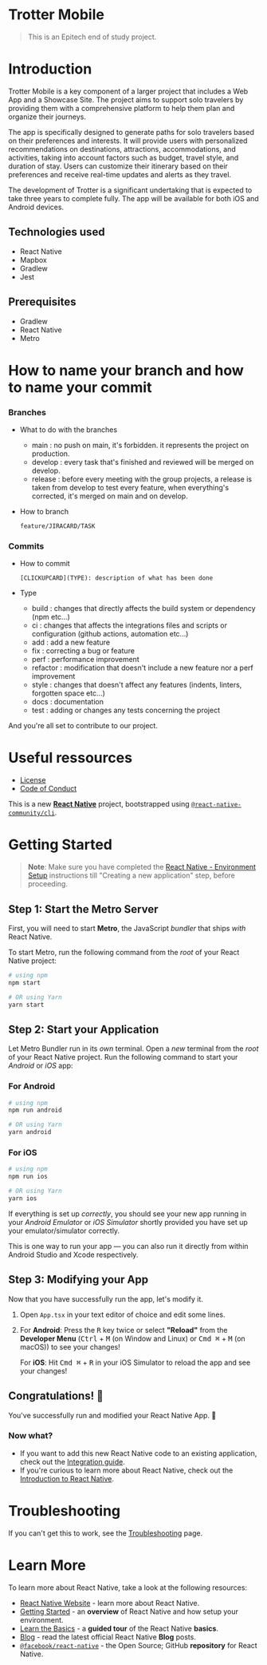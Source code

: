# Trotter Mobile
> This is an Epitech end of study project.

# Introduction
Trotter Mobile is a key component of a larger project that includes a Web App and a Showcase Site. The project aims to support solo travelers by providing them with a comprehensive platform to help them plan and organize their journeys.

The app is specifically designed to generate paths for solo travelers based on their preferences and interests. It will provide users with personalized recommendations on destinations, attractions, accommodations, and activities, taking into account factors such as budget, travel style, and duration of stay. Users can customize their itinerary based on their preferences and receive real-time updates and alerts as they travel.

The development of Trotter is a significant undertaking that is expected to take three years to complete fully. The app will be available for both iOS and Android devices.

## Technologies used
- React Native
- Mapbox
- Gradlew
- Jest

## Prerequisites
- Gradlew
- React Native
- Metro

# How to name your branch and how to name your commit
### Branches
- What to do with the branches
   - main : no push on main, it's forbidden. it represents the project on production.
   - develop : every task that's finished and reviewed will be merged on develop.
   - release : before every meeting with the group projects, a release is taken from develop to test every feature, when everything's corrected, it's merged on main and on develop.

- How to branch
  ```
  feature/JIRACARD/TASK  
  ```

### Commits
- How to commit
  ```
  [CLICKUPCARD](TYPE): description of what has been done 
  ```

- Type
   - build : changes that directly affects the build system or dependency (npm etc...)
   - ci : changes that affects the integrations files and scripts or configuration (github actions, automation etc...)
   - add : add a new feature
   - fix : correcting a bug or feature
   - perf : performance improvement
   - refactor : modification that doesn't include a new feature nor a perf improvement
   - style : changes that doesn't affect any features (indents, linters, forgotten space etc...)
   - docs : documentation
   - test : adding or changes any tests concerning the project

And you're all set to contribute to our project.

# Useful ressources
- [License](https://github.com/TrotterApp/mobile/blob/main/LICENSE.md)
- [Code of Conduct](https://github.com/TrotterApp/mobile/blob/main/CODE_OF_CONDUCT.md)

This is a new [**React Native**](https://reactnative.dev) project, bootstrapped using [`@react-native-community/cli`](https://github.com/react-native-community/cli).

# Getting Started

>**Note**: Make sure you have completed the [React Native - Environment Setup](https://reactnative.dev/docs/environment-setup) instructions till "Creating a new application" step, before proceeding.

## Step 1: Start the Metro Server

First, you will need to start **Metro**, the JavaScript _bundler_ that ships _with_ React Native.

To start Metro, run the following command from the _root_ of your React Native project:

```bash
# using npm
npm start

# OR using Yarn
yarn start
```

## Step 2: Start your Application

Let Metro Bundler run in its _own_ terminal. Open a _new_ terminal from the _root_ of your React Native project. Run the following command to start your _Android_ or _iOS_ app:

### For Android

```bash
# using npm
npm run android

# OR using Yarn
yarn android
```

### For iOS

```bash
# using npm
npm run ios

# OR using Yarn
yarn ios
```

If everything is set up _correctly_, you should see your new app running in your _Android Emulator_ or _iOS Simulator_ shortly provided you have set up your emulator/simulator correctly.

This is one way to run your app — you can also run it directly from within Android Studio and Xcode respectively.

## Step 3: Modifying your App

Now that you have successfully run the app, let's modify it.

1. Open `App.tsx` in your text editor of choice and edit some lines.
2. For **Android**: Press the <kbd>R</kbd> key twice or select **"Reload"** from the **Developer Menu** (<kbd>Ctrl</kbd> + <kbd>M</kbd> (on Window and Linux) or <kbd>Cmd ⌘</kbd> + <kbd>M</kbd> (on macOS)) to see your changes!

   For **iOS**: Hit <kbd>Cmd ⌘</kbd> + <kbd>R</kbd> in your iOS Simulator to reload the app and see your changes!

## Congratulations! :tada:

You've successfully run and modified your React Native App. :partying_face:

### Now what?

- If you want to add this new React Native code to an existing application, check out the [Integration guide](https://reactnative.dev/docs/integration-with-existing-apps).
- If you're curious to learn more about React Native, check out the [Introduction to React Native](https://reactnative.dev/docs/getting-started).

# Troubleshooting

If you can't get this to work, see the [Troubleshooting](https://reactnative.dev/docs/troubleshooting) page.

# Learn More

To learn more about React Native, take a look at the following resources:

- [React Native Website](https://reactnative.dev) - learn more about React Native.
- [Getting Started](https://reactnative.dev/docs/environment-setup) - an **overview** of React Native and how setup your environment.
- [Learn the Basics](https://reactnative.dev/docs/getting-started) - a **guided tour** of the React Native **basics**.
- [Blog](https://reactnative.dev/blog) - read the latest official React Native **Blog** posts.
- [`@facebook/react-native`](https://github.com/facebook/react-native) - the Open Source; GitHub **repository** for React Native.
